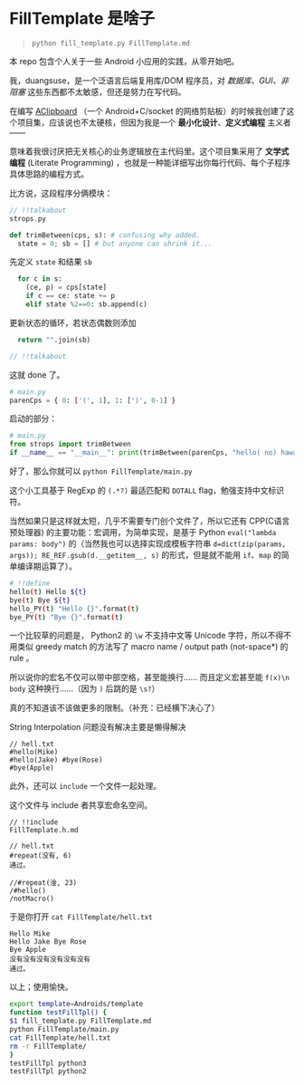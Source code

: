 # FillTemplate 是啥子

> `python fill_template.py FillTemplate.md`

本 repo 包含个人关于一些 Android 小应用的实践，从零开始吧。

我，duangsuse，是一个泛语言后端复用库/DOM 程序员，对 _数据库、GUI、非阻塞_ 这些东西都不太敏感，但还是努力在写代码。

在编写 [AClipboard](AShareClipboard.md) （一个 Android+C/socket 的网络剪贴板）的时候我创建了这个项目集，应该说也不太硬核，但因为我是一个 __最小化设计__、__定义式编程__ 主义者——

意味着我很讨厌把无关核心的业务逻辑放在主代码里。这个项目集采用了 __文学式编程__ (Literate Programming) ，也就是一种能详细写出你每行代码、每个子程序具体思路的编程方式。

比方说，这段程序分俩模块：

```c
// !!talkabout
strops.py
```

```python
def trimBetween(cps, s): # confusing why added.
  state = 0; sb = [] # but anyone can shrink it...
```

先定义 `state` 和结果 `sb`

```python
  for c in s:
    (ce, p) = cps[state]
    if c == ce: state += p
    elif state %2==0: sb.append(c)
```

更新状态的循环，若状态偶数则添加

```python
  return "".join(sb)
```

```c
// !!talkabout
```

这就 done 了。

```python
# main.py
parenCps = { 0: ['(', 1], 1: [')', 0-1] }
```

启动的部分：

```python
# main.py
from strops import trimBetween
if __name__ == "__main__": print(trimBetween(parenCps, "hello( no) hawaii"))
```

好了，那么你就可以 `python FillTemplate/main.py`

这个小工具基于 RegExp 的 `(.*?)` 最适匹配和 `DOTALL` flag，勉强支持中文标识符。

当然如果只是这样就太短，几乎不需要专门创个文件了，所以它还有 CPP(C语言预处理器) 的主要功能：宏调用，为简单实现，是基于 Python `eval("lambda params: body")` 的（当然我也可以选择实现成模板字符串 `d=dict(zip(params, args)); RE_REF.gsub(d.__getitem__, s)` 的形式，但是就不能用 `if`、`map` 的简单编译期运算了）。

```bash
# !!define
hello(t) Hello ${t}
bye(t) Bye ${t}
hello_PY(t) "Hello {}".format(t)
bye_PY(t) "Bye {}".format(t)
```

一个比较草的问题是， Python2 的 `\w` 不支持中文等 Unicode 字符，所以不得不用类似 greedy match 的方法写了 macro name / output path (not-space*) 的 rule 。

所以说你的宏名不仅可以带中部空格，甚至能换行…… 而且定义宏甚至能 `f(x)\n  body` 这种换行……（因为 `)` 后跳的是 `\s?`）

真的不知道该不该做更多的限制。（补充：已经横下决心了）

String Interpolation 问题没有解决主要是懒得解决

```plain
// hell.txt
#hello(Mike)
#hello(Jake) #bye(Rose)
#bye(Apple)
```

此外，还可以 `include` 一个文件一起处理。

这个文件与 include 者共享宏命名空间。

```plain
// !!include
FillTemplate.h.md
```

```plain
// hell.txt
#repeat(没有, 6)
通过。

//#repeat(淦, 23)
/#hello()
/notMacro()
```

于是你打开 `cat FillTemplate/hell.txt`

```plain
Hello Mike
Hello Jake Bye Rose
Bye Apple
没有没有没有没有没有没有
通过。
```

以上；使用愉快。

```bash
export template=Androids/template
function testFillTpl() {
$1 fill_template.py FillTemplate.md
python FillTemplate/main.py
cat FillTemplate/hell.txt
rm -r FillTemplate/
}
testFillTpl python3
testFillTpl python2
```
